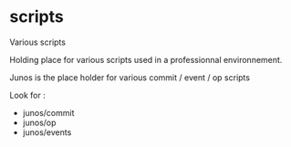 # scripts
Various scripts

Holding place for various scripts used in a professionnal environnement.

Junos is the place holder for various commit / event / op scripts

Look for :
-  junos/commit 
- junos/op
-  junos/events
